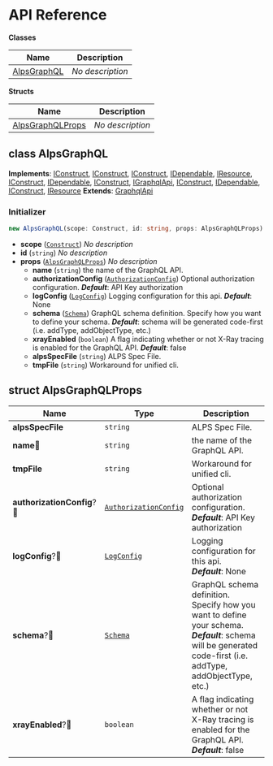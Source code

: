 # API Reference

**Classes**

Name|Description
----|-----------
[AlpsGraphQL](#cdk-alps-graph-ql-alpsgraphql)|*No description*


**Structs**

Name|Description
----|-----------
[AlpsGraphQLProps](#cdk-alps-graph-ql-alpsgraphqlprops)|*No description*



## class AlpsGraphQL  <a id="cdk-alps-graph-ql-alpsgraphql"></a>



__Implements__: [IConstruct](#constructs-iconstruct), [IConstruct](#aws-cdk-core-iconstruct), [IConstruct](#constructs-iconstruct), [IDependable](#aws-cdk-core-idependable), [IResource](#aws-cdk-core-iresource), [IConstruct](#constructs-iconstruct), [IDependable](#aws-cdk-core-idependable), [IConstruct](#aws-cdk-core-iconstruct), [IGraphqlApi](#aws-cdk-aws-appsync-igraphqlapi), [IConstruct](#constructs-iconstruct), [IDependable](#aws-cdk-core-idependable), [IConstruct](#aws-cdk-core-iconstruct), [IResource](#aws-cdk-core-iresource)
__Extends__: [GraphqlApi](#aws-cdk-aws-appsync-graphqlapi)

### Initializer




```ts
new AlpsGraphQL(scope: Construct, id: string, props: AlpsGraphQLProps)
```

* **scope** (<code>[Construct](#aws-cdk-core-construct)</code>)  *No description*
* **id** (<code>string</code>)  *No description*
* **props** (<code>[AlpsGraphQLProps](#cdk-alps-graph-ql-alpsgraphqlprops)</code>)  *No description*
  * **name** (<code>string</code>)  the name of the GraphQL API. 
  * **authorizationConfig** (<code>[AuthorizationConfig](#aws-cdk-aws-appsync-authorizationconfig)</code>)  Optional authorization configuration. __*Default*__: API Key authorization
  * **logConfig** (<code>[LogConfig](#aws-cdk-aws-appsync-logconfig)</code>)  Logging configuration for this api. __*Default*__: None
  * **schema** (<code>[Schema](#aws-cdk-aws-appsync-schema)</code>)  GraphQL schema definition. Specify how you want to define your schema. __*Default*__: schema will be generated code-first (i.e. addType, addObjectType, etc.)
  * **xrayEnabled** (<code>boolean</code>)  A flag indicating whether or not X-Ray tracing is enabled for the GraphQL API. __*Default*__: false
  * **alpsSpecFile** (<code>string</code>)  ALPS Spec File. 
  * **tmpFile** (<code>string</code>)  Workaround for unified cli. 




## struct AlpsGraphQLProps  <a id="cdk-alps-graph-ql-alpsgraphqlprops"></a>






Name | Type | Description 
-----|------|-------------
**alpsSpecFile** | <code>string</code> | ALPS Spec File.
**name**🔹 | <code>string</code> | the name of the GraphQL API.
**tmpFile** | <code>string</code> | Workaround for unified cli.
**authorizationConfig**?🔹 | <code>[AuthorizationConfig](#aws-cdk-aws-appsync-authorizationconfig)</code> | Optional authorization configuration.<br/>__*Default*__: API Key authorization
**logConfig**?🔹 | <code>[LogConfig](#aws-cdk-aws-appsync-logconfig)</code> | Logging configuration for this api.<br/>__*Default*__: None
**schema**?🔹 | <code>[Schema](#aws-cdk-aws-appsync-schema)</code> | GraphQL schema definition. Specify how you want to define your schema.<br/>__*Default*__: schema will be generated code-first (i.e. addType, addObjectType, etc.)
**xrayEnabled**?🔹 | <code>boolean</code> | A flag indicating whether or not X-Ray tracing is enabled for the GraphQL API.<br/>__*Default*__: false



